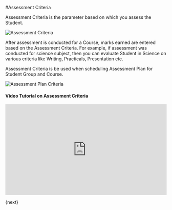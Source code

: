#Assessment Criteria

Assessment Criteria is the parameter based on which you assess the Student.

<img class="screenshot" alt="Assessment Criteria" src="/docs/assets/img/education/assessment/assessment-criteria.png">

After assessment is conducted for a Course, marks earned are entered based on the Assessment Criteria. For example, if assessment was conducted for science subject, then you can evaluate Student in Science on various criteria like Writing, Practicals, Presentation etc.

Assessment Criteria is be used when scheduling Assessment Plan for Student Group and Course.

<img class="screenshot" alt="Assessment Plan Criteria" src="/docs/assets/img/education/assessment/assessment-plan-criteria.png">

#### Video Tutorial on Assessment Criteria



<style>.embed-container { position: relative; padding-bottom: 56.25%; height: 0; overflow: hidden; max-width: 100%; } .embed-container iframe, .embed-container object, .embed-container embed { position: absolute; top: 0; left: 0; width: 100%; height: 100%; }
</style>
<div class='embed-container'>
    <iframe src='https://www.youtube.com/embed/t8ZDDq4qtIk?end=52' frameborder='0' allowfullscreen>
    </iframe>
</div>

{next}
